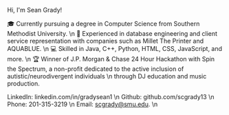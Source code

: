 

Hi, I'm Sean Grady!

:mortar_board: Currently pursuing a degree in Computer Science from Southern Methodist University. \n
:briefcase: Experienced in database engineering and client service representation with companies such as Millet The Printer and AQUABLUE. \n
:computer: Skilled in Java, C++, Python, HTML, CSS, JavaScript, and more. \n
:trophy: Winner of J.P. Morgan & Chase 24 Hour Hackathon with Spin the Spectrum, a non-profit dedicated to the active inclusion of autistic/neurodivergent individuals \n through DJ education and music production.

LinkedIn: linkedin.com/in/gradysean1 \n
Github: github.com/scgrady13 \n
Phone: 201-315-3219 \n
Email: scgrady@smu.edu. \n

